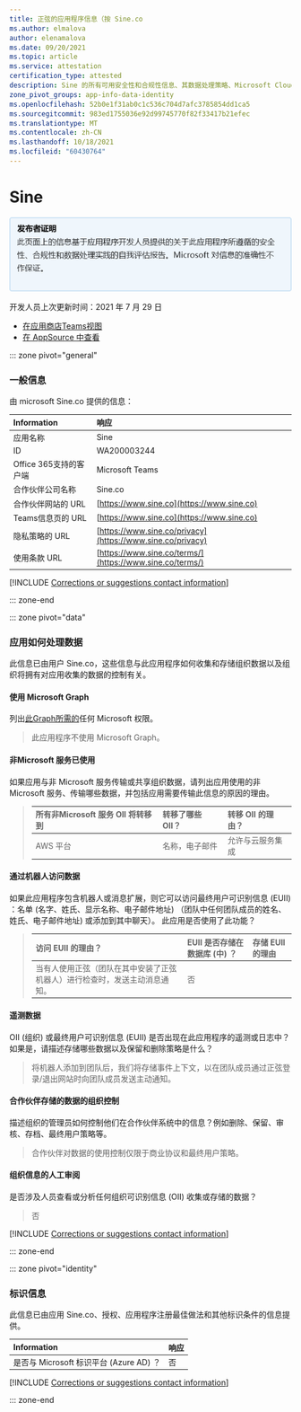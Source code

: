 ```yaml
---
title: 正弦的应用程序信息（按 Sine.co
ms.author: elmalova
author: elenamalova
ms.date: 09/20/2021
ms.topic: article
ms.service: attestation
certification_type: attested
description: Sine 的所有可用安全性和合规性信息、其数据处理策略、Microsoft Cloud App Security应用程序目录信息以及 CSA STAR 注册表中的安全/合规性信息。
zone_pivot_groups: app-info-data-identity
ms.openlocfilehash: 52b0e1f31ab0c1c536c704d7afc3785854dd1ca5
ms.sourcegitcommit: 983ed1755036e92d99745770f82f33417b21efec
ms.translationtype: MT
ms.contentlocale: zh-CN
ms.lasthandoff: 10/18/2021
ms.locfileid: "60430764"
---
```

# <a name="sine"></a>Sine

<p></p>
<img alt="Publisher Attestation: The information on this page is based on a self-assessment report provided by the app developer on the security, compliance, and data handling practices followed by this app. Microsoft makes no guarantees regarding the accuracy of the information." src="../media/attested.png" width="650" />
<p>开发人员上次更新时间：2021 年 7 月 29 日</p>

* <a href="https://teams.microsoft.com/l/app/b0d37fb7-080f-4288-992b-36790712c016" target="_blank">在应用商店Teams视图</a>
* <a href="https://appsource.microsoft.com/product/office/WA200003244" target="_blank">在 AppSource 中查看</a>

::: zone pivot="general"

### <a name="general-information"></a>一般信息

由 microsoft Sine.co 提供的信息：

| **Information** | **响应** |
|:----------------|:-------------|
| 应用名称 | Sine |
| ID | WA200003244 |
| Office 365支持的客户端 | Microsoft Teams |
| 合作伙伴公司名称 | Sine.co |
| 合作伙伴网站的 URL | [https://www.sine.co](https://www.sine.co) |
| Teams信息页的 URL | [https://www.sine.co](https://www.sine.co) |
| 隐私策略的 URL | [https://www.sine.co/privacy](https://www.sine.co/privacy) |
| 使用条款 URL | [https://www.sine.co/terms/](https://www.sine.co/terms/) |

 [!INCLUDE [Corrections or suggestions contact information](../includes/corrections-or-suggestions.md)]

::: zone-end

::: zone pivot="data"

### <a name="how-the-app-handles-data"></a>应用如何处理数据

此信息已由用户 Sine.co，这些信息与此应用程序如何收集和存储组织数据以及组织将拥有对应用收集的数据的控制有关。

#### <a name="data-access-using-microsoft-graph"></a>使用 Microsoft Graph

列出[此Graph所需的](https://docs.microsoft.com/graph/permissions-reference)任何 Microsoft 权限。

>此应用程序不使用 Microsoft Graph。


#### <a name="non-microsoft-services-used"></a>非Microsoft 服务已使用

如果应用与非 Microsoft 服务传输或共享组织数据，请列出应用使用的非 Microsoft 服务、传输哪些数据，并包括应用需要传输此信息的原因的理由。

>| **所有非Microsoft 服务 OII 将转移到** |  **转移了哪些 OII？** | **转移 OII 的理由？** |
>|:-----------------------------------------------------|:------------------------------|:----------------------------------------|
>| AWS 平台 | 名称，电子邮件 | 允许与云服务集成 |

#### <a name="data-access-via-bots"></a>通过机器人访问数据

如果此应用程序包含机器人或消息扩展，则它可以访问最终用户可识别信息 (EUII) ：名单 (名字、姓氏、显示名称、电子邮件地址) （团队中任何团队成员的姓名、姓氏、电子邮件地址) 或添加到其中聊天）。 此应用是否使用了此功能？

>| **访问 EUII 的理由？**  | **EUII 是否存储在数据库 (中) ？** | **存储 EUII 的理由** |
>|:---------------------------------------|:-----------------------------------|:------------------------------------|
>| 当有人使用正弦（团队在其中安装了正弦机器人）进行检查时，发送主动消息通知。  | 否 |  |


#### <a name="telemetry-data"></a>遥测数据

OII (组织) 或最终用户可识别信息 (EUII) 是否出现在此应用程序的遥测或日志中？ 如果是，请描述存储哪些数据以及保留和删除策略是什么？

>将机器人添加到团队后，我们将存储事件上下文，以在团队成员通过正弦登录/退出网站时向团队成员发送主动通知。 

#### <a name="organizational-controls-for-data-stored-by-partner"></a>合作伙伴存储的数据的组织控制

描述组织的管理员如何控制他们在合作伙伴系统中的信息？例如删除、保留、审核、存档、最终用户策略等。

>合作伙伴对数据的使用控制仅限于商业协议和最终用户策略。

#### <a name="human-review-of-organizational-information"></a>组织信息的人工审阅

是否涉及人员查看或分析任何组织可识别信息 (OII) 收集或存储的数据？

>否

[!INCLUDE [Corrections or suggestions contact information](../includes/corrections-or-suggestions.md)]

::: zone-end


::: zone pivot="identity"

### <a name="identity-information"></a>标识信息

此信息已由应用 Sine.co、授权、应用程序注册最佳做法和其他标识条件的信息提供。

| **Information** | **响应** |
|:----------------|:-------------|
| 是否与 Microsoft 标识平台 (Azure AD) ？  | 否 |

[!INCLUDE [Corrections or suggestions contact information](../includes/corrections-or-suggestions.md)]

::: zone-end
